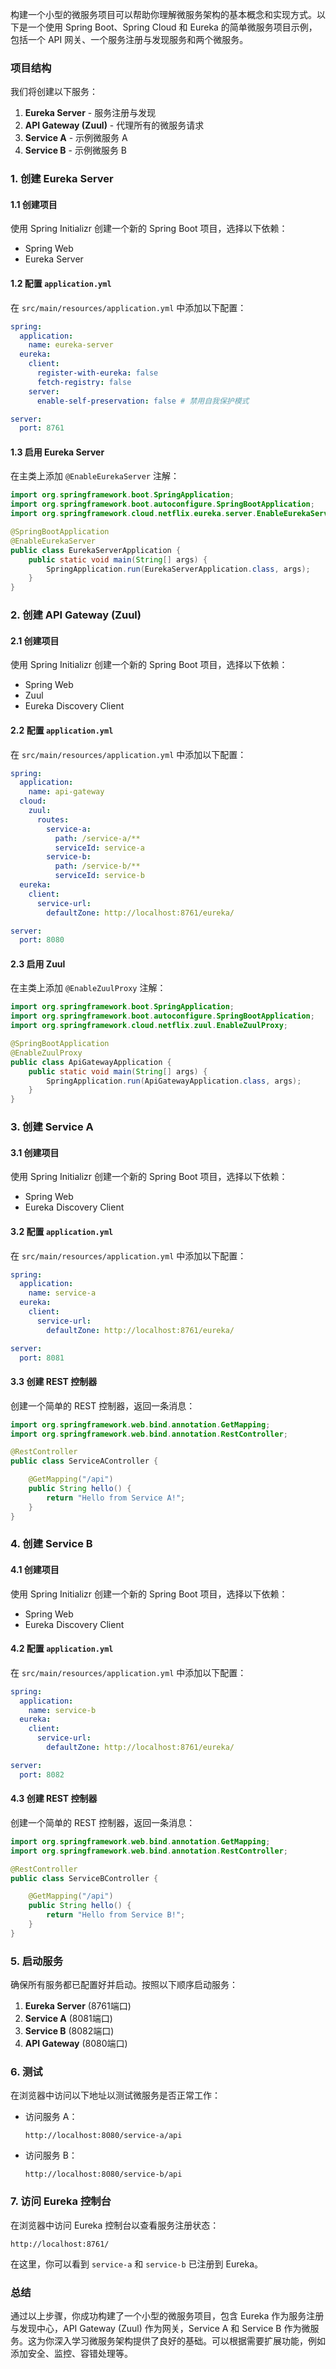 构建一个小型的微服务项目可以帮助你理解微服务架构的基本概念和实现方式。以下是一个使用 Spring Boot、Spring Cloud 和 Eureka 的简单微服务项目示例，包括一个 API 网关、一个服务注册与发现服务和两个微服务。

### 项目结构

我们将创建以下服务：

1. **Eureka Server** - 服务注册与发现
2. **API Gateway (Zuul)** - 代理所有的微服务请求
3. **Service A** - 示例微服务 A
4. **Service B** - 示例微服务 B

### 1. 创建 Eureka Server

#### 1.1 创建项目

使用 Spring Initializr 创建一个新的 Spring Boot 项目，选择以下依赖：

- Spring Web
- Eureka Server

#### 1.2 配置 `application.yml`

在 `src/main/resources/application.yml` 中添加以下配置：

```yaml
spring:
  application:
    name: eureka-server
  eureka:
    client:
      register-with-eureka: false
      fetch-registry: false
    server:
      enable-self-preservation: false # 禁用自我保护模式

server:
  port: 8761
```

#### 1.3 启用 Eureka Server

在主类上添加 `@EnableEurekaServer` 注解：

```java
import org.springframework.boot.SpringApplication;
import org.springframework.boot.autoconfigure.SpringBootApplication;
import org.springframework.cloud.netflix.eureka.server.EnableEurekaServer;

@SpringBootApplication
@EnableEurekaServer
public class EurekaServerApplication {
    public static void main(String[] args) {
        SpringApplication.run(EurekaServerApplication.class, args);
    }
}
```

### 2. 创建 API Gateway (Zuul)

#### 2.1 创建项目

使用 Spring Initializr 创建一个新的 Spring Boot 项目，选择以下依赖：

- Spring Web
- Zuul
- Eureka Discovery Client

#### 2.2 配置 `application.yml`

在 `src/main/resources/application.yml` 中添加以下配置：

```yaml
spring:
  application:
    name: api-gateway
  cloud:
    zuul:
      routes:
        service-a:
          path: /service-a/**
          serviceId: service-a
        service-b:
          path: /service-b/**
          serviceId: service-b
  eureka:
    client:
      service-url:
        defaultZone: http://localhost:8761/eureka/

server:
  port: 8080
```

#### 2.3 启用 Zuul

在主类上添加 `@EnableZuulProxy` 注解：

```java
import org.springframework.boot.SpringApplication;
import org.springframework.boot.autoconfigure.SpringBootApplication;
import org.springframework.cloud.netflix.zuul.EnableZuulProxy;

@SpringBootApplication
@EnableZuulProxy
public class ApiGatewayApplication {
    public static void main(String[] args) {
        SpringApplication.run(ApiGatewayApplication.class, args);
    }
}
```

### 3. 创建 Service A

#### 3.1 创建项目

使用 Spring Initializr 创建一个新的 Spring Boot 项目，选择以下依赖：

- Spring Web
- Eureka Discovery Client

#### 3.2 配置 `application.yml`

在 `src/main/resources/application.yml` 中添加以下配置：

```yaml
spring:
  application:
    name: service-a
  eureka:
    client:
      service-url:
        defaultZone: http://localhost:8761/eureka/

server:
  port: 8081
```

#### 3.3 创建 REST 控制器

创建一个简单的 REST 控制器，返回一条消息：

```java
import org.springframework.web.bind.annotation.GetMapping;
import org.springframework.web.bind.annotation.RestController;

@RestController
public class ServiceAController {

    @GetMapping("/api")
    public String hello() {
        return "Hello from Service A!";
    }
}
```

### 4. 创建 Service B

#### 4.1 创建项目

使用 Spring Initializr 创建一个新的 Spring Boot 项目，选择以下依赖：

- Spring Web
- Eureka Discovery Client

#### 4.2 配置 `application.yml`

在 `src/main/resources/application.yml` 中添加以下配置：

```yaml
spring:
  application:
    name: service-b
  eureka:
    client:
      service-url:
        defaultZone: http://localhost:8761/eureka/

server:
  port: 8082
```

#### 4.3 创建 REST 控制器

创建一个简单的 REST 控制器，返回一条消息：

```java
import org.springframework.web.bind.annotation.GetMapping;
import org.springframework.web.bind.annotation.RestController;

@RestController
public class ServiceBController {

    @GetMapping("/api")
    public String hello() {
        return "Hello from Service B!";
    }
}
```

### 5. 启动服务

确保所有服务都已配置好并启动。按照以下顺序启动服务：

1. **Eureka Server** (8761端口)
2. **Service A** (8081端口)
3. **Service B** (8082端口)
4. **API Gateway** (8080端口)

### 6. 测试

在浏览器中访问以下地址以测试微服务是否正常工作：

- 访问服务 A：
  ```
  http://localhost:8080/service-a/api
  ```
- 访问服务 B：
  ```
  http://localhost:8080/service-b/api
  ```

### 7. 访问 Eureka 控制台

在浏览器中访问 Eureka 控制台以查看服务注册状态：

```
http://localhost:8761/
```

在这里，你可以看到 `service-a` 和 `service-b` 已注册到 Eureka。

### 总结

通过以上步骤，你成功构建了一个小型的微服务项目，包含 Eureka 作为服务注册与发现中心，API Gateway (Zuul) 作为网关，Service A 和 Service B 作为微服务。这为你深入学习微服务架构提供了良好的基础。可以根据需要扩展功能，例如添加安全、监控、容错处理等。
